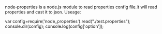node-properties is a node.js module to read properties config file.It will read properties and cast it to json.
Useage:

var config=require('node_properties').read("./test.properties");
console.dir(config);
console.log(config['option']);
